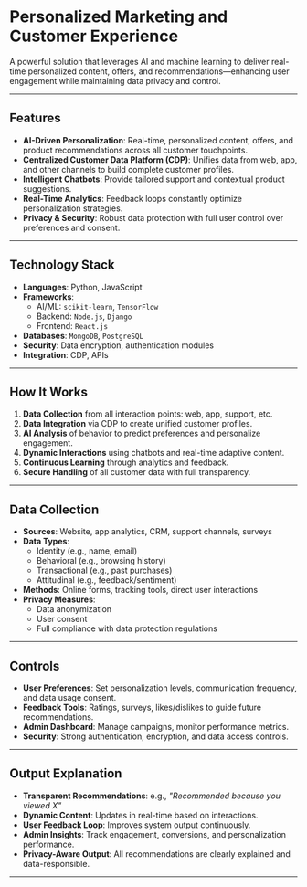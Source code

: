# Personalized Marketing and Customer Experience

A powerful solution that leverages AI and machine learning to deliver real-time personalized content, offers, and recommendations—enhancing user engagement while maintaining data privacy and control.

---

##  Features

-  **AI-Driven Personalization**: Real-time, personalized content, offers, and product recommendations across all customer touchpoints.
-  **Centralized Customer Data Platform (CDP)**: Unifies data from web, app, and other channels to build complete customer profiles.
-  **Intelligent Chatbots**: Provide tailored support and contextual product suggestions.
-  **Real-Time Analytics**: Feedback loops constantly optimize personalization strategies.
-  **Privacy & Security**: Robust data protection with full user control over preferences and consent.

---

##  Technology Stack

- **Languages**: Python, JavaScript
- **Frameworks**: 
  - AI/ML: `scikit-learn`, `TensorFlow`
  - Backend: `Node.js`, `Django`
  - Frontend: `React.js`
- **Databases**: `MongoDB`, `PostgreSQL`
- **Security**: Data encryption, authentication modules
- **Integration**: CDP, APIs

---

##  How It Works

1. **Data Collection** from all interaction points: web, app, support, etc.
2. **Data Integration** via CDP to create unified customer profiles.
3. **AI Analysis** of behavior to predict preferences and personalize engagement.
4. **Dynamic Interactions** using chatbots and real-time adaptive content.
5. **Continuous Learning** through analytics and feedback.
6. **Secure Handling** of all customer data with full transparency.

---

##  Data Collection

- **Sources**: Website, app analytics, CRM, support channels, surveys
- **Data Types**: 
  - Identity (e.g., name, email)
  - Behavioral (e.g., browsing history)
  - Transactional (e.g., past purchases)
  - Attitudinal (e.g., feedback/sentiment)
- **Methods**: Online forms, tracking tools, direct user interactions
- **Privacy Measures**: 
  - Data anonymization
  - User consent
  - Full compliance with data protection regulations

---

##  Controls

-  **User Preferences**: Set personalization levels, communication frequency, and data usage consent.
-  **Feedback Tools**: Ratings, surveys, likes/dislikes to guide future recommendations.
-  **Admin Dashboard**: Manage campaigns, monitor performance metrics.
-  **Security**: Strong authentication, encryption, and data access controls.

---

##  Output Explanation

-  **Transparent Recommendations**: e.g., _"Recommended because you viewed X"_
-  **Dynamic Content**: Updates in real-time based on interactions.
-  **User Feedback Loop**: Improves system output continuously.
-  **Admin Insights**: Track engagement, conversions, and personalization performance.
-  **Privacy-Aware Output**: All recommendations are clearly explained and data-responsible.

---
